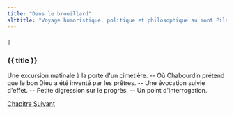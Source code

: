 ```yaml
---
title: "Dans le brouillard"
alttitle: "Voyage humoristique, politique et philosophique au mont Pilat"
---
```


#### II

### {{ title }}

<div class="tltr">

Une excursion matinale à la porte d'un cimetière. -- Où Chabourdin prétend que
le bon Dieu a été inventé par les prêtres. -- Une évocation suivie d'effet. --
Petite digression sur le progrès. -- Un point d'interrogation.

</div>

<div id="next">

[Chapitre Suivant](03.html)

</div>
